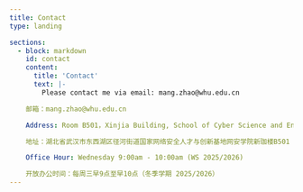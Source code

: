 ```yaml
---
title: Contact
type: landing

sections:
  - block: markdown
    id: contact
    content:
      title: 'Contact'
      text: |-
        Please contact me via email: mang.zhao@whu.edu.cn  

	邮箱：mang.zhao@whu.edu.cn  

	Address: Room B501，Xinjia Building, School of Cyber Science and Engineering (Wuhan University), Dongxihu District, Wuhan City, Hubei Province, China  

	地址：湖北省武汉市东西湖区径河街道国家网络安全人才与创新基地网安学院新珈楼B501  

	Office Hour: Wednesday 9:00am - 10:00am (WS 2025/2026)  

	开放办公时间：每周三早9点至早10点（冬季学期 2025/2026）  
---
```


